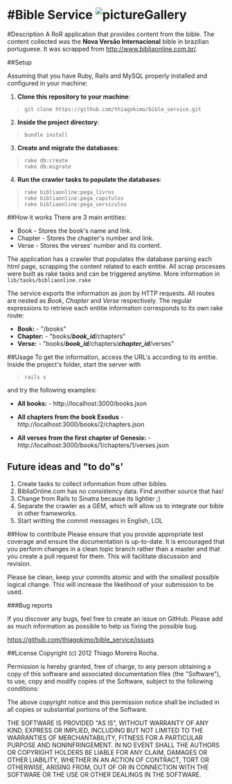 #Bible Service
![pictureGallery](http://static.guim.co.uk/sys-images/Guardian/Pix/pictures/2011/2/11/1297427584196/Bible-007.jpg "bible")
=============

#Description
A RoR application that provides content from the bible. The content collected was the <b>Nova Versão Internacional</b> bible
in brazilian portuguese. It was scrapped from <a>http://www.bibliaonline.com.br/</a>.

##Setup

Assuming that you have Ruby, Rails and MySQL properly installed and configured in your machine:

1. <b>Clone this repository to your machine</b>:
  
  > `git clone https://github.com/thiagokimo/bible_service.git`

2. <b>Inside the project directory</b>:
  
  > `bundle install`

3. <b>Create and migrate the databases</b>:
  
  > `rake db:create`<br>
  > `rake db:migrate`

4. <b>Run the crawler tasks to populate the databases</b>:
  
  > `rake bibliaonline:pega_livros`<br>
  > `rake bibliaonline:pega_capitulos`<br>
  > `rake bibliaonline:pega_versiculos`

##How it works
There are 3 main entities:

* Book - Stores the book's name and link.
* Chapter - Stores the chapter's number and link.
* Verse - Stores the verses' number and its content.

The application has a crawler that populates the database parsing each html page, scrapping the content related to each
entitie. All scrap processes were built as rake tasks and can be triggered anytime. More information in `lib/tasks/bibliaonline.rake`

The service exports the information as json by HTTP requests. All routes are nested as <i>Book</i>, <i>Chapter</i> and <i>Verse</i>
respectively. The regular expressions to retrieve each entitie information corresponds to its own rake route:

* <b>Book:</b> - "/books"
* <b>Chapter:</b> - "books/<b><i>book_id</i></b>/chapters"
* <b>Verse:</b> - "books/<b><i>book_id</i></b>/chapters/<b><i>chapter_id</i></b>/verses"

##Usage
To get the information, access the URL's according to its entitie.
Inside the project's folder, start the server with

  > `rails s`<br>

and try the following examples:

* <b>All books:</b> - http://localhost:3000/books.json

* <b> All chapters from the book Exodus</b> - http://localhost:3000/books/2/chapters.json

* <b>All verses from the first chapter of Genesis:</b> - http://localhost:3000/books/1/chapters/1/verses.json

## Future ideas and "to do"s'

1. Create tasks to collect information from other bibles  
2. BibliaOnline.com has no consistency data. Find another source that has!
3. Change from Rails to Sinatra because its lightier ;)
4. Separate the crawler as a GEM, which will allow us to integrate our bible in other frameworks.
5. Start writting the commit messages in English, LOL

##How to contribute
Please ensure that you provide appropriate test coverage and ensure the documentation is up-to-date. It is encouraged that you perform changes in a clean topic branch rather than a master and that you create a pull request for them. This will facilitate discussion and revision.

Please be clean, keep your commits atomic and with the smallest possible logical change. This will increase the likelihood of your submission to be used.

###Bug reports

If you discover any bugs, feel free to create an issue on GitHub. Please add as much information as possible to help us fixing the possible bug.

https://github.com/thiagokimo/bible_service/issues

##License
Copyright (c) 2012 Thiago Moreira Rocha.

Permission is hereby granted, free of charge, to any person obtaining
a copy of this software and associated documentation files (the
"Software"), to use, copy and modify copies of the Software, subject
to the following conditions:

The above copyright notice and this permission notice shall be
included in all copies or substantial portions of the Software.

THE SOFTWARE IS PROVIDED "AS IS", WITHOUT WARRANTY OF ANY KIND,
EXPRESS OR IMPLIED, INCLUDING BUT NOT LIMITED TO THE WARRANTIES OF
MERCHANTABILITY, FITNESS FOR A PARTICULAR PURPOSE AND
NONINFRINGEMENT. IN NO EVENT SHALL THE AUTHORS OR COPYRIGHT HOLDERS BE
LIABLE FOR ANY CLAIM, DAMAGES OR OTHER LIABILITY, WHETHER IN AN ACTION
OF CONTRACT, TORT OR OTHERWISE, ARISING FROM, OUT OF OR IN CONNECTION
WITH THE SOFTWARE OR THE USE OR OTHER DEALINGS IN THE SOFTWARE.




